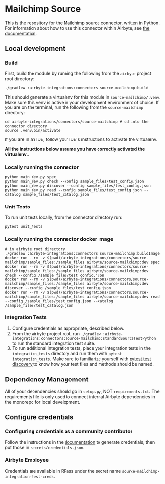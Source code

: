 # Mailchimp Source 

This is the repository for the Mailchimp source connector, written in Python. 
For information about how to use this connector within Airbyte, see [the documentation](https://docs.airbyte.io/integrations/sources/mailchimp).

## Local development
### Build
First, build the module by running the following from the `airbyte` project root directory: 
```
./gradlew :airbyte-integrations:connectors:source-mailchimp:build
```

This should generate a virtualenv for this module in `source-mailchimp/.venv`. Make sure this venv is active in your
development environment of choice. If you are on the terminal, run the following from the `source-mailchimp` directory:
```
cd airbyte-integrations/connectors/source-mailchimp # cd into the connector directory
source .venv/bin/activate
```
If you are in an IDE, follow your IDE's instructions to activate the virtualenv. 

**All the instructions below assume you have correctly activated the virtualenv.**.

### Locally running the connector
```
python main_dev.py spec
python main_dev.py check --config sample_files/test_config.json
python main_dev.py discover --config sample_files/test_config.json
python main_dev.py read --config sample_files/test_config.json --catalog sample_files/test_catalog.json
```

### Unit Tests
To run unit tests locally, from the connector directory run:
```
pytest unit_tests
```

### Locally running the connector docker image
```
# in airbyte root directory
./gradlew :airbyte-integrations:connectors:source-mailchimp:buildImage
docker run --rm -v $(pwd)/airbyte-integrations/connectors/source-mailchimp/sample_files:/sample_files airbyte/source-mailchimp:dev spec
docker run --rm -v $(pwd)/airbyte-integrations/connectors/source-mailchimp/sample_files:/sample_files airbyte/source-mailchimp:dev check --config /sample_files/test_config.json
docker run --rm -v $(pwd)/airbyte-integrations/connectors/source-mailchimp/sample_files:/sample_files airbyte/source-mailchimp:dev discover --config /sample_files/test_config.json
docker run --rm -v $(pwd)/airbyte-integrations/connectors/source-mailchimp/sample_files:/sample_files airbyte/source-mailchimp:dev read --config /sample_files/test_config.json --catalog /sample_files/test_catalog.json
```

### Integration Tests 
1. Configure credentials as appropriate, described below.
1. From the airbyte project root, run `./gradlew :airbyte-integrations:connectors:source-mailchimp:standardSourceTestPython` to run the standard integration test suite.
1. To run additional integration tests, place your integration tests in the `integration_tests` directory and run them with `pytest integration_tests`.
   Make sure to familiarize yourself with [pytest test discovery](https://docs.pytest.org/en/latest/goodpractices.html#test-discovery) to know how your test files and methods should be named.

## Dependency Management
All of your dependencies should go in `setup.py`, NOT `requirements.txt`. The requirements file is only used to connect internal Airbyte dependencies in the monorepo for local development.

## Configure credentials
### Configuring credentials as a community contributor
Follow the instructions in the [documentation](https://docs.airbyte.io/integrations/sources/mailchimp) to generate credentials, then put those
in `secrets/credentials.json`.

### Airbyte Employee
Credentials are available in RPass under the secret name `source-mailchimp-integration-test-creds`.
